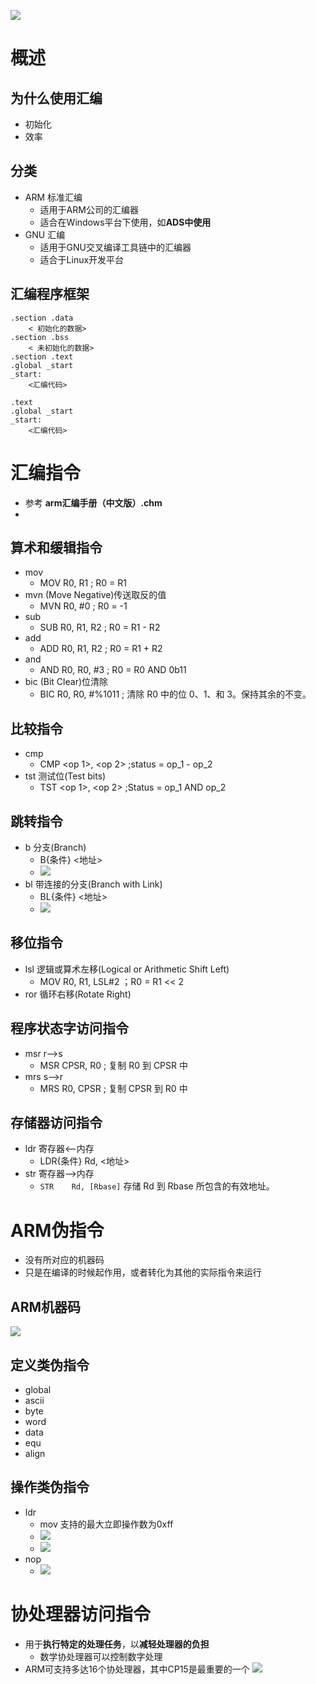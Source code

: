 ![](../photo/Pasted%20image%2020230421174811.png)
# 概述
## 为什么使用汇编
- 初始化
- 效率

## 分类
- ARM 标准汇编
	- 适用于ARM公司的汇编器
	- 适合在Windows平台下使用，如**ADS中使用**
- GNU 汇编
	- 适用于GNU交叉编译工具链中的汇编器
	- 适合于Linux开发平台

## 汇编程序框架
```
.section .data
	< 初始化的数据>
.section .bss
	< 未初始化的数据>
.section .text
.global _start
_start:
	<汇编代码>
```

```
.text
.global _start
_start:
	<汇编代码>
```

# 汇编指令
- 参考 **arm汇编手册（中文版）.chm**
- 
## 算术和缓辑指令
- mov
	- MOV     R0, R1                  ; R0 = R1
- mvn  (Move Negative)传送取反的值
	- MVN     R0, #0                  ; R0 = -1
- sub
	- SUB     R0, R1, R2              ; R0 = R1 - R2
- add
	- ADD     R0, R1, R2              ; R0 = R1 + R2
- and
	- AND     R0, R0, #3              ; R0 = R0 AND 0b11
- bic (Bit Clear)位清除
	- BIC     R0, R0, #%1011          ; 清除 R0 中的位 0、1、和 3。保持其余的不变。

## 比较指令
- cmp
	- CMP <op 1>, <op 2>  	;status = op_1 - op_2
- tst 测试位(Test bits)
	- TST <op 1>, <op 2> 		;Status = op_1 AND op_2

## 跳转指令
- b 分支(Branch)
	- B{条件}  <地址>
	- ![](../photo/Pasted%20image%2020230422165847.png)
- bl 带连接的分支(Branch with Link)
	- BL{条件}  <地址>
	- ![](../photo/Pasted%20image%2020230422170315.png)

## 移位指令
- lsl 逻辑或算术左移(Logical or Arithmetic Shift Left)
	- MOV    R0, R1, LSL#2   ；R0 = R1 << 2
- ror 循环右移(Rotate Right)

## 程序状态字访问指令
- msr r-->s
	- MSR     CPSR, R0                ; 复制 R0 到 CPSR 中
- mrs s-->r
	- MRS     R0, CPSR                ; 复制 CPSR 到 R0 中

## 存储器访问指令
- ldr 寄存器<--内存
	- LDR{条件}    Rd, <地址>
- str 寄存器-->内存
	- `STR    Rd, [Rbase]`          存储 Rd 到 Rbase 所包含的有效地址。

# ARM伪指令
- 没有所对应的机器码
- 只是在编译的时候起作用，或者转化为其他的实际指令来运行

## ARM机器码
![](../photo/Pasted%20image%2020230422180426.png)

## 定义类伪指令
- global
- ascii
- byte
- word
- data
- equ
- align

## 操作类伪指令
- ldr
	- mov 支持的最大立即操作数为0xff
	- ![](../photo/Pasted%20image%2020230422180649.png)
	- ![](../photo/Pasted%20image%2020230422180451.png)
- nop
	- ![](../photo/Pasted%20image%2020230422180507.png)

# 协处理器访问指令
- 用于**执行特定的处理任务**，以**减轻处理器的负担**
	- 数学协处理器可以控制数字处理
- ARM可支持多达16个协处理器，其中CP15是最重要的一个
![](../photo/Pasted%20image%2020230422180855.png)
